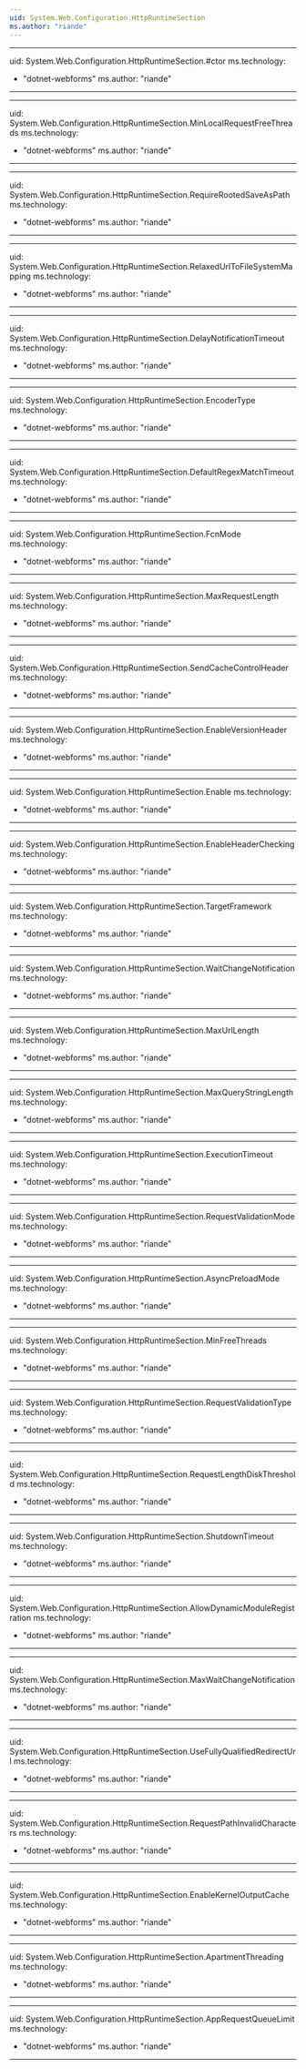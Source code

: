 ```yaml
---
uid: System.Web.Configuration.HttpRuntimeSection
ms.author: "riande"
---
```


---
uid: System.Web.Configuration.HttpRuntimeSection.#ctor
ms.technology: 
  - "dotnet-webforms"
ms.author: "riande"
---

---
uid: System.Web.Configuration.HttpRuntimeSection.MinLocalRequestFreeThreads
ms.technology: 
  - "dotnet-webforms"
ms.author: "riande"
---

---
uid: System.Web.Configuration.HttpRuntimeSection.RequireRootedSaveAsPath
ms.technology: 
  - "dotnet-webforms"
ms.author: "riande"
---

---
uid: System.Web.Configuration.HttpRuntimeSection.RelaxedUrlToFileSystemMapping
ms.technology: 
  - "dotnet-webforms"
ms.author: "riande"
---

---
uid: System.Web.Configuration.HttpRuntimeSection.DelayNotificationTimeout
ms.technology: 
  - "dotnet-webforms"
ms.author: "riande"
---

---
uid: System.Web.Configuration.HttpRuntimeSection.EncoderType
ms.technology: 
  - "dotnet-webforms"
ms.author: "riande"
---

---
uid: System.Web.Configuration.HttpRuntimeSection.DefaultRegexMatchTimeout
ms.technology: 
  - "dotnet-webforms"
ms.author: "riande"
---

---
uid: System.Web.Configuration.HttpRuntimeSection.FcnMode
ms.technology: 
  - "dotnet-webforms"
ms.author: "riande"
---

---
uid: System.Web.Configuration.HttpRuntimeSection.MaxRequestLength
ms.technology: 
  - "dotnet-webforms"
ms.author: "riande"
---

---
uid: System.Web.Configuration.HttpRuntimeSection.SendCacheControlHeader
ms.technology: 
  - "dotnet-webforms"
ms.author: "riande"
---

---
uid: System.Web.Configuration.HttpRuntimeSection.EnableVersionHeader
ms.technology: 
  - "dotnet-webforms"
ms.author: "riande"
---

---
uid: System.Web.Configuration.HttpRuntimeSection.Enable
ms.technology: 
  - "dotnet-webforms"
ms.author: "riande"
---

---
uid: System.Web.Configuration.HttpRuntimeSection.EnableHeaderChecking
ms.technology: 
  - "dotnet-webforms"
ms.author: "riande"
---

---
uid: System.Web.Configuration.HttpRuntimeSection.TargetFramework
ms.technology: 
  - "dotnet-webforms"
ms.author: "riande"
---

---
uid: System.Web.Configuration.HttpRuntimeSection.WaitChangeNotification
ms.technology: 
  - "dotnet-webforms"
ms.author: "riande"
---

---
uid: System.Web.Configuration.HttpRuntimeSection.MaxUrlLength
ms.technology: 
  - "dotnet-webforms"
ms.author: "riande"
---

---
uid: System.Web.Configuration.HttpRuntimeSection.MaxQueryStringLength
ms.technology: 
  - "dotnet-webforms"
ms.author: "riande"
---

---
uid: System.Web.Configuration.HttpRuntimeSection.ExecutionTimeout
ms.technology: 
  - "dotnet-webforms"
ms.author: "riande"
---

---
uid: System.Web.Configuration.HttpRuntimeSection.RequestValidationMode
ms.technology: 
  - "dotnet-webforms"
ms.author: "riande"
---

---
uid: System.Web.Configuration.HttpRuntimeSection.AsyncPreloadMode
ms.technology: 
  - "dotnet-webforms"
ms.author: "riande"
---

---
uid: System.Web.Configuration.HttpRuntimeSection.MinFreeThreads
ms.technology: 
  - "dotnet-webforms"
ms.author: "riande"
---

---
uid: System.Web.Configuration.HttpRuntimeSection.RequestValidationType
ms.technology: 
  - "dotnet-webforms"
ms.author: "riande"
---

---
uid: System.Web.Configuration.HttpRuntimeSection.RequestLengthDiskThreshold
ms.technology: 
  - "dotnet-webforms"
ms.author: "riande"
---

---
uid: System.Web.Configuration.HttpRuntimeSection.ShutdownTimeout
ms.technology: 
  - "dotnet-webforms"
ms.author: "riande"
---

---
uid: System.Web.Configuration.HttpRuntimeSection.AllowDynamicModuleRegistration
ms.technology: 
  - "dotnet-webforms"
ms.author: "riande"
---

---
uid: System.Web.Configuration.HttpRuntimeSection.MaxWaitChangeNotification
ms.technology: 
  - "dotnet-webforms"
ms.author: "riande"
---

---
uid: System.Web.Configuration.HttpRuntimeSection.UseFullyQualifiedRedirectUrl
ms.technology: 
  - "dotnet-webforms"
ms.author: "riande"
---

---
uid: System.Web.Configuration.HttpRuntimeSection.RequestPathInvalidCharacters
ms.technology: 
  - "dotnet-webforms"
ms.author: "riande"
---

---
uid: System.Web.Configuration.HttpRuntimeSection.EnableKernelOutputCache
ms.technology: 
  - "dotnet-webforms"
ms.author: "riande"
---

---
uid: System.Web.Configuration.HttpRuntimeSection.ApartmentThreading
ms.technology: 
  - "dotnet-webforms"
ms.author: "riande"
---

---
uid: System.Web.Configuration.HttpRuntimeSection.AppRequestQueueLimit
ms.technology: 
  - "dotnet-webforms"
ms.author: "riande"
---

